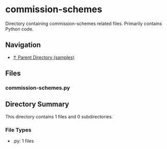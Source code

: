 # commission-schemes

Directory containing commission-schemes related files. Primarily contains Python code.

## Navigation

* [↑ Parent Directory (samples)](../README.md)

## Files

### commission-schemes.py




## Directory Summary

This directory contains 1 files and 0 subdirectories.

### File Types

* .py: 1 files

